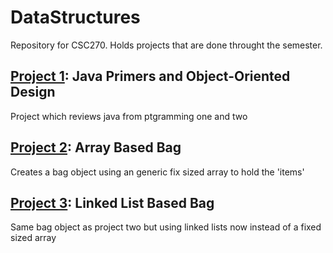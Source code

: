 # DataStructures
Repository for CSC270. Holds projects that are done throught the semester.

## [Project 1](/Project_1/): Java Primers and Object-Oriented Design
Project which reviews java from ptgramming one and two 

## [Project 2](/Project_2/): Array Based Bag
Creates a bag object using an generic fix sized array to hold the 'items'

## [Project 3](/Project_3/): Linked List Based Bag
Same bag object as project two but using linked lists now instead of a fixed sized array
